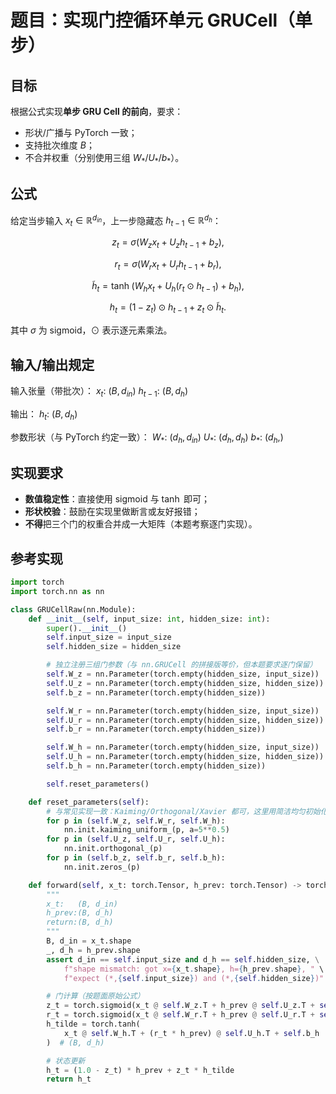 # 题目：实现门控循环单元 GRUCell（单步）

## 目标

根据公式实现**单步 GRU Cell 的前向**，要求：

- 形状/广播与 PyTorch 一致；
- 支持批次维度 $B$；
- 不合并权重（分别使用三组 $W_* / U_* / b_*$）。

## 公式

给定当步输入 $x_t \in \mathbb{R}^{d_{in}}$，上一步隐藏态 $h_{t-1} \in \mathbb{R}^{d_h}$：

$$
z_t = \sigma(W_z x_t + U_z h_{t-1} + b_z),
$$

$$
r_t = \sigma(W_r x_t + U_r h_{t-1} + b_r),
$$

$$
\tilde{h}_t = \tanh\!\big(W_h x_t + U_h (r_t \odot h_{t-1}) + b_h\big),
$$

$$
h_t = (1 - z_t)\odot h_{t-1} + z_t \odot \tilde{h}_t.
$$

其中 $\sigma$ 为 sigmoid，$\odot$ 表示逐元素乘法。

## 输入/输出规定

输入张量（带批次）：
$x_t$: $(B, d_{in})$
$h_{t-1}$: $(B, d_h)$

输出：
$h_t$: $(B, d_h)$

参数形状（与 PyTorch 约定一致）：
$W_*$: $(d_h, d_{in})$
$U_*$: $(d_h, d_h)$
$b_*$: $(d_h,)$

## 实现要求

- **数值稳定性**：直接使用 sigmoid 与 $\tanh$ 即可；
- **形状校验**：鼓励在实现里做断言或友好报错；
- **不得**把三个门的权重合并成一大矩阵（本题考察逐门实现）。

## 参考实现

```python
import torch
import torch.nn as nn

class GRUCellRaw(nn.Module):
    def __init__(self, input_size: int, hidden_size: int):
        super().__init__()
        self.input_size = input_size
        self.hidden_size = hidden_size

        # 独立注册三组门参数（与 nn.GRUCell 的拼接版等价，但本题要求逐门保留）
        self.W_z = nn.Parameter(torch.empty(hidden_size, input_size))
        self.U_z = nn.Parameter(torch.empty(hidden_size, hidden_size))
        self.b_z = nn.Parameter(torch.empty(hidden_size))

        self.W_r = nn.Parameter(torch.empty(hidden_size, input_size))
        self.U_r = nn.Parameter(torch.empty(hidden_size, hidden_size))
        self.b_r = nn.Parameter(torch.empty(hidden_size))

        self.W_h = nn.Parameter(torch.empty(hidden_size, input_size))
        self.U_h = nn.Parameter(torch.empty(hidden_size, hidden_size))
        self.b_h = nn.Parameter(torch.empty(hidden_size))

        self.reset_parameters()

    def reset_parameters(self):
        # 与常见实现一致：Kaiming/Orthogonal/Xavier 都可，这里用简洁均匀初始化
        for p in (self.W_z, self.W_r, self.W_h):
            nn.init.kaiming_uniform_(p, a=5**0.5)
        for p in (self.U_z, self.U_r, self.U_h):
            nn.init.orthogonal_(p)
        for p in (self.b_z, self.b_r, self.b_h):
            nn.init.zeros_(p)

    def forward(self, x_t: torch.Tensor, h_prev: torch.Tensor) -> torch.Tensor:
        """
        x_t:   (B, d_in)
        h_prev:(B, d_h)
        return:(B, d_h)
        """
        B, d_in = x_t.shape
        _, d_h = h_prev.shape
        assert d_in == self.input_size and d_h == self.hidden_size, \
            f"shape mismatch: got x={x_t.shape}, h={h_prev.shape}, " \
            f"expect (*,{self.input_size}) and (*,{self.hidden_size})"

        # 门计算（按题面原始公式）
        z_t = torch.sigmoid(x_t @ self.W_z.T + h_prev @ self.U_z.T + self.b_z)    # (B, d_h)
        r_t = torch.sigmoid(x_t @ self.W_r.T + h_prev @ self.U_r.T + self.b_r)    # (B, d_h)
        h_tilde = torch.tanh(
            x_t @ self.W_h.T + (r_t * h_prev) @ self.U_h.T + self.b_h
        )  # (B, d_h)

        # 状态更新
        h_t = (1.0 - z_t) * h_prev + z_t * h_tilde                                 # (B, d_h)
        return h_t
```
